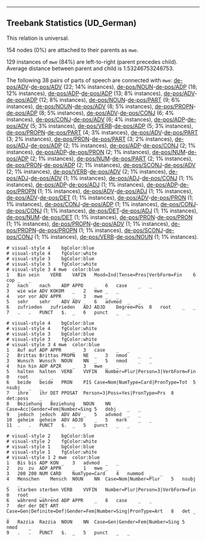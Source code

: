 

--------------------------------------------------------------------------------

## Treebank Statistics (UD_German)

This relation is universal.

154 nodes (0%) are attached to their parents as `mwe`.

129 instances of `mwe` (84%) are left-to-right (parent precedes child).
Average distance between parent and child is 1.53246753246753.

The following 38 pairs of parts of speech are connected with `mwe`: [de-pos/ADV]()-[de-pos/ADV]() (22; 14% instances), [de-pos/NOUN]()-[de-pos/ADP]() (18; 12% instances), [de-pos/ADP]()-[de-pos/ADP]() (13; 8% instances), [de-pos/ADV]()-[de-pos/ADP]() (12; 8% instances), [de-pos/NOUN]()-[de-pos/PART]() (9; 6% instances), [de-pos/NOUN]()-[de-pos/ADV]() (8; 5% instances), [de-pos/PROPN]()-[de-pos/ADP]() (8; 5% instances), [de-pos/ADV]()-[de-pos/CONJ]() (6; 4% instances), [de-pos/CONJ]()-[de-pos/ADV]() (6; 4% instances), [de-pos/ADP]()-[de-pos/ADV]() (5; 3% instances), [de-pos/VERB]()-[de-pos/ADP]() (5; 3% instances), [de-pos/PROPN]()-[de-pos/PART]() (4; 3% instances), [de-pos/ADV]()-[de-pos/PART]() (3; 2% instances), [de-pos/PRON]()-[de-pos/PART]() (3; 2% instances), [de-pos/ADJ]()-[de-pos/ADP]() (2; 1% instances), [de-pos/ADP]()-[de-pos/CONJ]() (2; 1% instances), [de-pos/ADP]()-[de-pos/PRON]() (2; 1% instances), [de-pos/NUM]()-[de-pos/ADP]() (2; 1% instances), [de-pos/NUM]()-[de-pos/PART]() (2; 1% instances), [de-pos/PRON]()-[de-pos/ADP]() (2; 1% instances), [de-pos/SCONJ]()-[de-pos/ADV]() (2; 1% instances), [de-pos/VERB]()-[de-pos/ADV]() (2; 1% instances), [de-pos/ADJ]()-[de-pos/ADV]() (1; 1% instances), [de-pos/ADJ]()-[de-pos/CONJ]() (1; 1% instances), [de-pos/ADP]()-[de-pos/ADJ]() (1; 1% instances), [de-pos/ADP]()-[de-pos/PROPN]() (1; 1% instances), [de-pos/ADV]()-[de-pos/ADJ]() (1; 1% instances), [de-pos/ADV]()-[de-pos/DET]() (1; 1% instances), [de-pos/ADV]()-[de-pos/PRON]() (1; 1% instances), [de-pos/CONJ]()-[de-pos/ADP]() (1; 1% instances), [de-pos/CONJ]()-[de-pos/CONJ]() (1; 1% instances), [de-pos/DET]()-[de-pos/ADJ]() (1; 1% instances), [de-pos/NUM]()-[de-pos/DET]() (1; 1% instances), [de-pos/PRON]()-[de-pos/PRON]() (1; 1% instances), [de-pos/PROPN]()-[de-pos/ADV]() (1; 1% instances), [de-pos/PROPN]()-[de-pos/PROPN]() (1; 1% instances), [de-pos/SCONJ]()-[de-pos/CONJ]() (1; 1% instances), [de-pos/VERB]()-[de-pos/NOUN]() (1; 1% instances).


~~~ conllu
# visual-style 4	bgColor:blue
# visual-style 4	fgColor:white
# visual-style 3	bgColor:blue
# visual-style 3	fgColor:white
# visual-style 3 4 mwe	color:blue
1	Bin	sein	VERB	VAFIN	Mood=Ind|Tense=Pres|VerbForm=Fin	6	cop	_	_
2	nach	nach	ADP	APPO	_	6	case	_	_
3	wie	wie	ADV	KOKOM	_	2	mwe	_	_
4	vor	vor	ADV	APPR	_	3	mwe	_	_
5	sehr	sehr	ADV	ADV	_	6	advmod	_	_
6	zufrieden	zufrieden	ADJ	ADJD	Degree=Pos	0	root	_	_
7	.	.	PUNCT	$.	_	6	punct	_	_

~~~


~~~ conllu
# visual-style 4	bgColor:blue
# visual-style 4	fgColor:white
# visual-style 3	bgColor:blue
# visual-style 3	fgColor:white
# visual-style 3 4 mwe	color:blue
1	Auf	auf	ADP	APPR	_	3	case	_	_
2	Brittas	Brittas	PROPN	NE	_	3	nmod	_	_
3	Wunsch	Wunsch	NOUN	NN	_	5	nmod	_	_
4	hin	hin	ADP	APZR	_	3	mwe	_	_
5	halten	halten	VERB	VVFIN	Number=Plur|Person=3|VerbForm=Fin	0	root	_	_
6	beide	beide	PRON	PIS	Case=Nom|NumType=Card|PronType=Tot	5	nsubj	_	_
7	ihre	ihr	DET	PPOSAT	Person=3|Poss=Yes|PronType=Prs	8	det:poss	_	_
8	Beziehung	Beziehung	NOUN	NN	Case=Acc|Gender=Fem|Number=Sing	5	dobj	_	_
9	jedoch	jedoch	ADV	ADV	_	5	advmod	_	_
10	geheim	geheim	ADV	ADJD	_	5	mark	_	_
11	.	.	PUNCT	$.	_	5	punct	_	_

~~~


~~~ conllu
# visual-style 2	bgColor:blue
# visual-style 2	fgColor:white
# visual-style 1	bgColor:blue
# visual-style 1	fgColor:white
# visual-style 1 2 mwe	color:blue
1	Bis	bis	ADP	KON	_	3	advmod	_	_
2	zu	zu	ADP	APPR	_	1	mwe	_	_
3	200	200	NUM	CARD	NumType=Card	4	nummod	_	_
4	Menschen	Mensch	NOUN	NN	Case=Nom|Number=Plur	5	nsubj	_	_
5	starben	sterben	VERB	VVFIN	Number=Plur|Person=3|VerbForm=Fin	0	root	_	_
6	während	während	ADP	APPR	_	8	case	_	_
7	der	der	DET	ART	Case=Gen|Definite=Def|Gender=Fem|Number=Sing|PronType=Art	8	det	_	_
8	Razzia	Razzia	NOUN	NN	Case=Gen|Gender=Fem|Number=Sing	5	nmod	_	_
9	.	.	PUNCT	$.	_	5	punct	_	_

~~~


